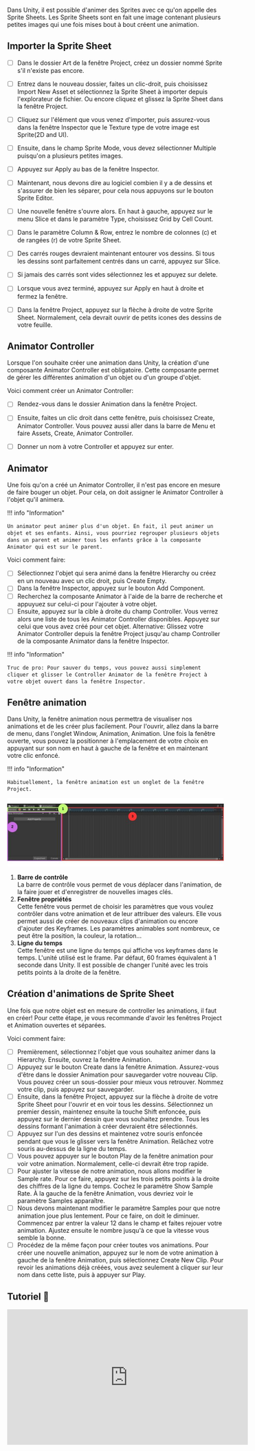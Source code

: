 Dans Unity, il est possible d'animer des Sprites avec ce qu'on appelle des Sprite Sheets. Les Sprite Sheets sont en fait une image contenant plusieurs petites images qui une fois mises bout à bout créent une animation.    

      

## Importer la Sprite Sheet
- [ ] Dans le dossier Art de la fenêtre Project, créez un dossier nommé Sprite s'il n'existe pas encore.
- [ ] Entrez dans le nouveau dossier, faites un clic-droit, puis choisissez Import New Asset et sélectionnez la Sprite Sheet à importer depuis l'explorateur de fichier. Ou encore cliquez et glissez la Sprite Sheet dans la fenêtre Project.
- [ ] Cliquez sur l'élément que vous venez d'importer, puis assurez-vous dans la fenêtre Inspector que le Texture type de votre image est Sprite(2D and UI).
- [ ] Ensuite, dans le champ Sprite Mode, vous devez sélectionner Multiple puisqu'on a plusieurs petites images.
- [ ] Appuyez sur Apply au bas de la fenêtre Inspector.
- [ ] Maintenant, nous devons dire au logiciel combien il y a de dessins et s'assurer de bien les séparer, pour cela nous appuyons sur le bouton Sprite Editor.
- [ ] Une nouvelle fenêtre s'ouvre alors. En haut à gauche, appuyez sur le menu Slice et dans le paramètre Type, choisissez Grid by Cell Count.
- [ ] Dans le paramètre Column & Row, entrez le nombre de colonnes (c) et de rangées (r) de votre Sprite Sheet.
- [ ] Des carrés rouges devraient maintenant entourer vos dessins. Si tous les dessins sont parfaitement centrés dans un carré, appuyez sur Slice.
- [ ] Si jamais des carrés sont vides sélectionnez les et appuyez sur delete.
- [ ] Lorsque vous avez terminé, appuyez sur Apply en haut à droite et fermez la fenêtre.
- [ ] Dans la fenêtre Project, appuyez sur la flèche à droite de votre Sprite Sheet. Normalement, cela devrait ouvrir de petits icones des dessins de votre feuille.

      

## Animator Controller
Lorsque l'on souhaite créer une animation dans Unity, la création d'une composante Animator Controller est obligatoire. Cette composante permet de gérer les différentes animation d'un objet ou d'un groupe d'objet.     

Voici comment créer un Animator Controller:    
 
- [ ] Rendez-vous dans le dossier Animation dans la fenêtre Project.
- [ ] Ensuite, faites un clic droit dans cette fenêtre, puis choisissez Create, Animator Controller. Vous pouvez aussi aller dans la barre de Menu et faire Assets, Create, Animator Controller.
- [ ] Donner un nom à votre Controller et appuyez sur enter.
   

      

## Animator
Une fois qu'on a créé un Animator Controller, il n'est pas encore en mesure de faire bouger un objet. Pour cela, on doit assigner le Animator Controller à l'objet qu'il animera.   

!!! info "Information"

    Un animator peut animer plus d'un objet. En fait, il peut animer un objet et ses enfants. Ainsi, vous pourriez regrouper plusieurs objets dans un parent et animer tous les enfants grâce à la composante Animator qui est sur le parent.

Voici comment faire:     

- [ ] Sélectionnez l'objet qui sera animé dans la fenêtre Hierarchy ou créez en un nouveau avec un clic droit, puis Create Empty.
- [ ] Dans la fenêtre Inspector, appuyez sur le bouton Add Component.
- [ ] Recherchez la composante Animator à l'aide de la barre de recherche et appuyuez sur celui-ci pour l'ajouter à votre objet.
- [ ] Ensuite, appuyez sur la cible à droite du champ Controller. Vous verrez alors une liste de tous les Animator Controller disponibles. Appuyez sur celui que vous avez créé pour cet objet. Alternative: Glissez votre Animator Controller depuis la fenêtre Project jusqu'au champ Controller de la composante Animator dans la fenêtre Inspector.

!!! info "Information"

    Truc de pro: Pour sauver du temps, vous pouvez aussi simplement cliquer et glisser le Controller Animator de la fenêtre Project à votre objet ouvert dans la fenêtre Inspector. 


      

## Fenêtre animation
Dans Unity, la fenêtre animation nous permettra de visualiser nos animations et de les créer plus facilement. Pour l'ouvrir, allez dans la barre de menu, dans l'onglet Window, Animation, Animation. Une fois la fenêtre ouverte, vous pouvez la positionner à l'emplacement de votre choix en appuyant sur son nom en haut à gauche de la fenêtre et en maintenant votre clic enfoncé.    

!!! info "Information"

    Habituellement, la fenêtre animation est un onglet de la fenêtre Project.

<img src="../images/schema.jpg">   

1. **Barre de contrôle**     
    La barre de contrôle vous permet de vous déplacer dans l'animation, de la faire jouer et d'enregistrer de nouvelles images clés.   
2. **Fenêtre propriétés**     
    Cette fenêtre vous permet de choisir les paramètres que vous voulez contrôler dans votre animation et de leur attribuer des valeurs. Elle vous permet aussi de créer de nouveaux clips d'animation ou encore d'ajouter des Keyframes. Les paramètres animables sont nombreux, ce peut être la position, la couleur, la rotation...   
3. **Ligne du temps**     
    Cette fenêtre est une ligne du temps qui affiche vos keyframes dans le temps. L'unité utilisé est le frame. Par défaut, 60 frames équivalent à 1 seconde dans Unity. Il est possible de changer l'unité avec les trois petits points à la droite de la fenêtre.    


## Création d'animations de Sprite Sheet
Une fois que notre objet est en mesure de controller les animations, il faut en créer! Pour cette étape, je vous recommande d'avoir les fenêtres Project et Animation ouvertes et séparées.    

Voici comment faire:     

- [ ] Premièrement, sélectionnez l'objet que vous souhaitez animer dans la Hierarchy. Ensuite, ouvrez la fenêtre Animation.
- [ ] Appuyez sur le bouton Create dans la fenêtre Animation. Assurez-vous d'être dans le dossier Animation pour sauvegarder votre nouveau Clip. Vous pouvez créer un sous-dossier pour mieux vous retrouver. Nommez votre clip, puis appuyez sur sauvegarder.
- [ ] Ensuite, dans la fenêtre Project, appuyez sur la flèche à droite de votre Sprite Sheet pour l'ouvrir et en voir tous les dessins. Sélectionnez un premier dessin, maintenez ensuite la touche Shift enfoncée, puis appuyez sur le dernier dessin que vous souhaitez prendre. Tous les dessins formant l'animation à créer devraient être sélectionnés.
- [ ] Appuyez sur l'un des dessins et maintenez votre souris enfoncée pendant que vous le glisser vers la fenêtre Animation. Relâchez votre souris au-dessus de la ligne du temps.
- [ ] Vous pouvez appuyer sur le bouton Play de la fenêtre animation pour voir votre animation. Normalement, celle-ci devrait être trop rapide.
- [ ] Pour ajuster la vitesse de notre animation, nous allons modifier le Sample rate. Pour ce faire, appuyez sur les trois petits points à la droite des chiffres de la ligne du temps. Cochez le paramètre Show Sample Rate. À la gauche de la fenêtre Animation, vous devriez voir le paramètre Samples apparaître.
- [ ] Nous devons maintenant modifier le paramètre Samples pour que notre animation joue plus lentement. Pour ce faire, on doit le diminuer. Commencez par entrer la valeur 12 dans le champ et faites rejouer votre animation. Ajustez ensuite le nombre jusqu'à ce que la vitesse vous semble la bonne.
- [ ] Procédez de la même façon pour créer toutes vos animations. Pour créer une nouvelle animation, appuyez sur le nom de votre animation à gauche de la fenêtre Animation, puis sélectionnez Create New Clip. Pour revoir les animations déjà créées, vous avez seulement à cliquer sur leur nom dans cette liste, puis à appuyer sur Play.

## Tutoriel 🎥
 <iframe width="560" height="315" src="https://www.youtube.com/embed/SZLAsk_fQtE?si=nmmAM2Wx5Qp-HZAs" title="YouTube video player" frameborder="0" allow="accelerometer; autoplay; clipboard-write; encrypted-media; gyroscope; picture-in-picture; web-share" referrerpolicy="strict-origin-when-cross-origin" allowfullscreen></iframe>
